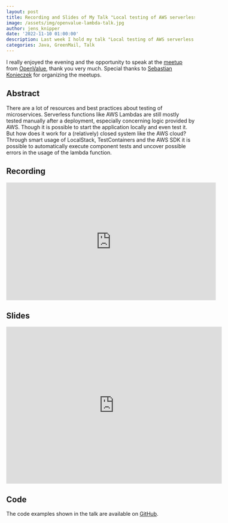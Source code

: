 ```yaml
---
layout: post
title: Recording and Slides of My Talk "Local testing of AWS serverless lambda functions" at an OpenValue Meetup
image: /assets/img/openvalue-lambda-talk.jpg
author: jens_knipper
date: '2022-11-10 01:00:00'
description: Last week I hold my talk "Local testing of AWS serverless lambda functions" at a virtual meetup of OpenValue. In this post, you can find the slides and the recording of my talk.
categories: Java, GreenMail, Talk
---
```

I really enjoyed the evening and the opportunity to speak at the [meetup](https://www.meetup.com/OpenValue/events/278102326/) from [OpenValue](https://www.openvalue.eu), thank you very much. Special thanks to [Sebastian Konieczek](https://twitter.com/the_real_sko) for organizing the meetups.  

## Abstract

There are a lot of resources and best practices about testing of microservices. 
Serverless functions like AWS Lambdas are still mostly tested manually after a deployment, especially concerning logic provided by AWS. Though it is possible to start the application locally and even test it. But how does it work for a (relatively) closed system like the AWS cloud? 
Through smart usage of LocalStack, TestContainers and the AWS SDK it is possible to automatically execute component tests and uncover possible errors in the usage of the lambda function. 

## Recording

<center>
    <iframe width="560" height="315" src="https://www.youtube-nocookie.com/embed/5fPfKW-X5gA" title="YouTube video player" frameborder="0" allow="accelerometer; autoplay; clipboard-write; encrypted-media; gyroscope; picture-in-picture" allowfullscreen></iframe>
</center>

## Slides

<center>
    <iframe src="https://slides.com/jensknipper/testing-aws-lambdas/embed?style=light" width="576" height="420" title="Local Testing of AWS Serverless Lambda Functions" scrolling="no" frameborder="0" webkitallowfullscreen mozallowfullscreen allowfullscreen></iframe>
</center>

## Code

The code examples shown in the talk are available on [GitHub](https://github.com/JensKnipper/testing-aws-lambdas).